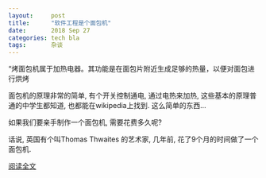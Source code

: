 ```yaml
---
layout:     post
title:      "软件工程是个面包机"
date:       2018 Sep 27
categories: tech bla
tags:       杂谈
---
```


<!--excerpt-->

“烤面包机属于加热电器。其功能是在面包片附近生成足够的热量，以便对面包进行烘烤

面包机的原理非常的简单, 有个开关控制通电, 通过电热来加热, 这些基本的原理普通的中学生都知道, 也都能在wikipedia上找到. 这么简单的东西...

如果我们要亲手制作一个面包机, 需要花费多久呢?

话说, 英国有个叫Thomas Thwaites 的艺术家, 几年前, 花了9个月的时间做了一个面包机.

[阅读全文](/post-res/toaster/toaster.html)

<!--more-->


